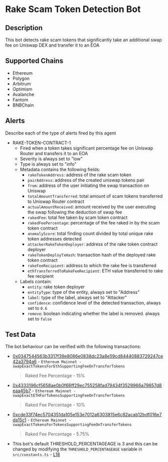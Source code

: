 # Rake Scam Token Detection Bot

## Description

This bot detects rake scam tokens that significantly take an additional swap fee on Uniswap DEX and transfer it to an EOA

## Supported Chains

- Ethereum
- Polygon
- Arbitrum
- Optimism
- Avalanche
- Fantom
- BNBChain

## Alerts

Describe each of the type of alerts fired by this agent

- RAKE-TOKEN-CONTRACT-1
  - Fired when a token takes significant percentage fee on Uniswap Router and transfers it to an EOA
  - Severity is always set to "low" 
  - Type is always set to "info"
  - Metadata contains the following fields: 
    - `rakeTokenAddress`: address of the rake scam token
    - `pairAddress`: address of the created uniswap tokens pair
    - `from`: address of the user initiating the swap transaction on Uniswap
    - `totalAmountTransferred`: total amount of scam tokens transferred to Uniswap Router contract
    - `actualAmountReceived`: amount received by the user executing the swap following the deduction of swap fee
    - `rakedFee`: total fee taken by scam token contract
    - `rakedFeePercentage`: percentage of the fee raked in by the scam token contract
    - `anomalyScore`: total finding count divided by total unique rake token addresses detected
    - `attackerRakeTokenDeployer`: address of the rake token contract deployer
    - `rakeTokenDeployTxHash`: transaction hash of the deployed rake token contract
    - `rakeFeeRecipient`: address to which the rake fee is transferred
    - `ethTransferredToRakeFeeRecipient`: ETH value transferred to rake fee recipient
  - Labels contain:
    - `entity`: rake token deployer 
    - `entityType`: type of the entity, always set to "Address"
    - `label`: type of the label, always set to "Attacker"
    - `confidence`: confidence level of the detected transaction, always set to `0.6`
    - `remove`: boolean indicating whether the label is removed. always set to `false`

## Test Data

The bot behaviour can be verified with the following transactions:
- [0x0347544563b3317f39e8086e0838dc23a8e59cd84440883729247ce42a3794a6](https://etherscan.io/tx/0x0347544563b3317f39e8086e0838dc23a8e59cd84440883729247ce42a3794a6) - 
`Ethereum Mainnet - swapExactTokensForEthSupportingFeeOnTransferTokens`
  > Raked Fee Percentage - 15%

- [0x4333196cf5658ae0b0f66ff29ec755258fad79434f3529966a79657d8eaa45b7](https://etherscan.io/tx/0x4333196cf5658ae0b0f66ff29ec755258fad79434f3529966a79657d8eaa45b7) -
`Ethereum Mainnet - swapExactETHForTokensSupportingFeeOnTransferTokens`
  > Raked Fee Percentage -  10%

- [0xcde33f74ec5704351da105e153e7012a6303815e6c82acab12bdf016e7da15c1](https://etherscan.io/tx/0xcde33f74ec5704351da105e153e7012a6303815e6c82acab12bdf016e7da15c1) -
`Ethereum Mainnet - swapExactTokensForTokensSupportingFeeOnTransferTokens`
  > Raked Fee Percentage -  5.75%


- This bot's default THRESHOLD_PERCENTAGEAGE is 3 and this can be changed by modifying the `THRESHOLD_PERCENTAGEAGE` variable in `src/constants.ts` - [L18](https://github.com/sprtd/rake-scam-token-forta-detection-bot/blob/main/src/constants.ts#L18)
